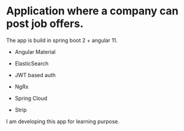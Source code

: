 # Application where a company can post job offers.

The app is build in spring boot 2 + angular 11.

+ Angular Material

+ ElasticSearch

+ JWT based auth

+ NgRx

+ Spring Cloud

+ Strip

I am developing this app for learning purpose.